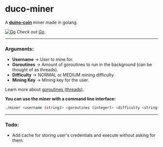 # duco-miner

A **[duino-coin](https://duinocoin.com/)** miner made in golang.

[![Go](https://img.icons8.com/color/48/000000/golang.png)](https://golang.org/)
*Check out [Go](https://golang.org/)*.
****
### Arguments:
* **Username** -> User to mine for.
* **Goroutines** -> Amount of goroutines to run in the background (can be thought of as threads).
* **Difficulty** -> NORMAL or MEDIUM mining difficulty.
* **Mining Key** -> Mining key for the user.

Learn more about [goroutines (threads)](https://gobyexample.com/goroutines).

**You can use the miner with a command line interface:**
```bash
./miner <username (string)> <goroutines (integer)> <difficulty <string> <mining key (string)>
```

****
### Todo:
* Add cache for storing user's credentials and execute without asking for them.

